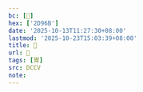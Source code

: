 ```yaml
---
bc: [𭥫]
hex: ['2D96B']
date: '2025-10-13T11:27:30+08:00'
lastmod: '2025-10-23T15:03:39+08:00'
title: 󰘂
url: 󰘂
tags: [胃]
src: DCCV
note:
---
```

